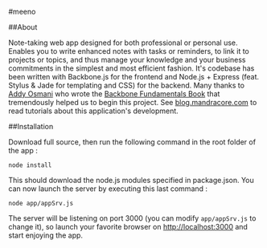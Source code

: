 #meeno

##About

Note-taking web app designed for both professional or personal use. Enables you to write enhanced notes with tasks or reminders, to link it to projects or topics, and thus manage your knowledge and your business commitments in the simplest and most efficient fashion.
It's codebase has been written with Backbone.js for the frontend and Node.js + Express (feat. Stylus & Jade for templating and CSS) for the backend.
Many thanks to [Addy Osmani](https://github.com/addyosmani) who wrote the [Backbone Fundamentals Book](https://github.com/addyosmani/backbone-fundamentals) that tremendously helped us to begin this project.
See [blog.mandracore.com](http://blog.mandracore.com) to read tutorials about this application's development.

##Installation

Download full source, then run the following command in the root folder of the app :
````
node install
````
This should download the node.js modules specified in package.json.
You can now launch the server by executing this last command :
````
node app/appSrv.js
````
The server will be listening on port 3000 (you can modify `app/appSrv.js` to change it), so launch your favorite browser on [http://localhost:3000](http://localhost:3000) and start enjoying the app.